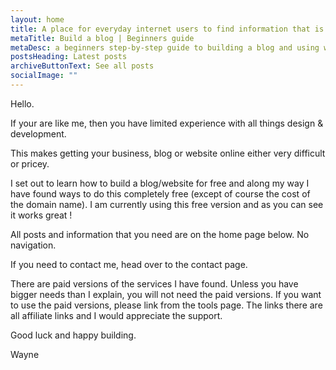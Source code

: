 ```yaml
---
layout: home
title: A place for everyday internet users to find information that is easy to use.
metaTitle: Build a blog | Beginners guide
metaDesc: a beginners step-by-step guide to building a blog and using web2 and web3
postsHeading: Latest posts
archiveButtonText: See all posts
socialImage: ""
---
```

Hello. 

If your are like me, then you have limited experience with all things design & development.

This makes getting your business, blog or website online either very difficult or pricey. 

I set out to learn how to build a blog/website for free and along my way I have found ways to do this completely free (except of course the cost of the domain name). I am currently using this free version and as you can see it works great !

All posts and information that you need are on the home page below. No navigation. 

If you need to contact me, head over to the contact page.

There are paid versions of the services I have found. Unless you have bigger needs than I explain, you will not need the paid versions. If you want to use the paid versions, please link from the tools page. The links there are all affiliate links and I would appreciate the support.

Good luck and happy building. 

Wayne